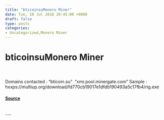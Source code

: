 ```yaml
---
title: "bticoinsuMonero Miner"
date: Tue, 10 Jul 2018 20:45:00 +0000
draft: false
type: posts
categories: 
- Uncategorized,Monero Miner
---
```

# bticoinsuMonero Miner

<br/>

<br/>
Domains contacted : “bticoin.su”  “xmr.pool.minergate.com” Sample : hxxps://multiup.org/download/fd770cb19017e1dfdb190493a5c17fb4/rig.exe

#### [Source](https://www.exposedbotnets.com/2018/07/bticoinsumonero-miner.html)

<br/>
---
